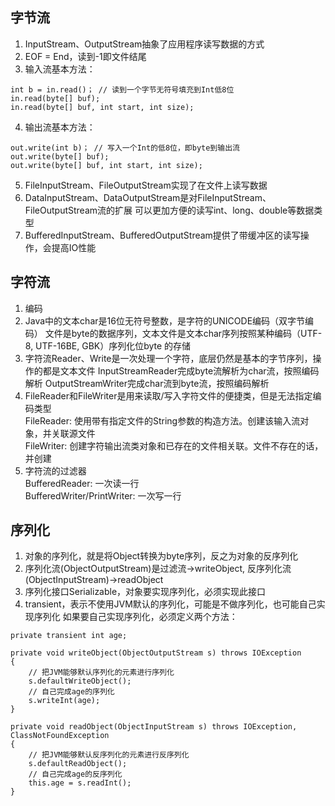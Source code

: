 

## 字节流
1. InputStream、OutputStream抽象了应用程序读写数据的方式
2. EOF = End，读到-1即文件结尾
3. 输入流基本方法：
```
int b = in.read()； // 读到一个字节无符号填充到Int低8位
in.read(byte[] buf); 
in.read(byte[] buf, int start, int size);
```
4. 输出流基本方法：
```
out.write(int b)； // 写入一个Int的低8位，即byte到输出流
out.write(byte[] buf); 
out.write(byte[] buf, int start, int size);
```
5. FileInputStream、FileOutputStream实现了在文件上读写数据
6. DataInputStream、DataOutputStream是对FileInputStream、FileOutputStream流的扩展
可以更加方便的读写int、long、double等数据类型
7. BufferedInputStream、BufferedOutputStream提供了带缓冲区的读写操作，会提高IO性能
## 字符流
1. 编码
2. Java中的文本char是16位无符号整数，是字符的UNICODE编码（双字节编码）
文件是byte的数据序列，文本文件是文本char序列按照某种编码（UTF-8, UTF-16BE, GBK）序列化位byte
的存储
3. 字符流Reader、Write是一次处理一个字符，底层仍然是基本的字节序列，操作的都是文本文件
InputStreamReader完成byte流解析为char流，按照编码解析
OutputStreamWriter完成char流到byte流，按照编码解析
4. FileReader和FileWriter是用来读取/写入字符文件的便捷类，但是无法指定编码类型  
FileReader: 使用带有指定文件的String参数的构造方法。创建该输入流对象，并关联源文件  
FileWriter: 创建字符输出流类对象和已存在的文件相关联。文件不存在的话，并创建
5. 字符流的过滤器  
BufferedReader: 一次读一行  
BufferedWriter/PrintWriter: 一次写一行

## 序列化
1. 对象的序列化，就是将Object转换为byte序列，反之为对象的反序列化
2. 序列化流(ObjectOutputStream)是过滤流->writeObject, 反序列化流(ObjectInputStream)->readObject
3. 序列化接口Serializable，对象要实现序列化，必须实现此接口
4. transient，表示不使用JVM默认的序列化，可能是不做序列化，也可能自己实现序列化
如果要自己实现序列化，必须定义两个方法：
```
private transient int age;

private void writeObject(ObjectOutputStream s) throws IOException
{
    // 把JVM能够默认序列化的元素进行序列化
    s.defaultWriteObject();
    // 自己完成age的序列化
    s.writeInt(age);
}

private void readObject(ObjectInputStream s) throws IOException, ClassNotFoundException
{
    // 把JVM能够默认反序列化的元素进行反序列化
    s.defaultReadObject();
    // 自己完成age的反序列化
    this.age = s.readInt();
}


```
